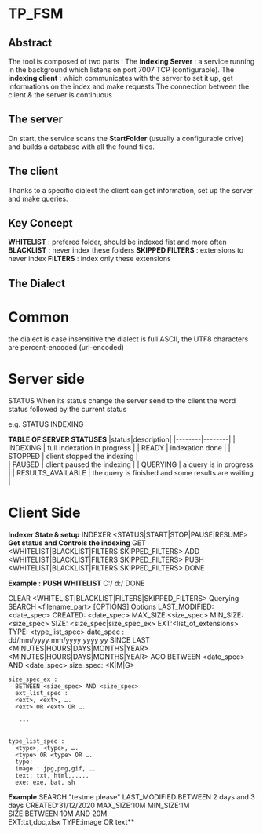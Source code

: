 # TP_FSM

## Abstract

The tool is composed of two parts : 
The __Indexing Server__ : a service running in the background which listens on port 7007 TCP (configurable).
The __indexing client__ : which communicates with the server to set it up, get informations on the index and make requests
The connection between the client & the server is continuous

## The server 
On start, the service scans the **StartFolder** (usually a configurable drive) and builds a database with all the found files.

## The client
Thanks to a specific dialect the client can get information, set up the server and make queries.

## Key Concept
__WHITELIST__ : prefered folder, should be indexed fist and more often
__BLACKLIST__ : never index these folders
__SKIPPED FILTERS__ : extensions to never index
__FILTERS__ : index only these extensions

## The Dialect
# Common
the dialect is case insensitive
the dialect is full ASCII, the UTF8 characters are percent-encoded (url-encoded)

# Server side
STATUS
When its status change the server send to the client the word status followed by the current status

e.g. STATUS INDEXING

__TABLE OF SERVER STATUSES__
|status|description|
|--------|--------|
|    INDEXING    |    full indexation in progress    |
|    READY    |    indexation done    |
|    STOPPED     |     client stopped the indexing    |    
|   PAUSED    |   client paused the indexing    |
|   QUERYING     |    a query is in progress     |
|   RESULTS_AVAILABLE   |   the query is finished and some results are waiting     |

# Client Side
__Indexer State & setup__
INDEXER <STATUS|START|STOP|PAUSE|RESUME>
__Get status and Controls the indexing__
GET <WHITELIST|BLACKLIST|FILTERS|SKIPPED_FILTERS>
ADD <WHITELIST|BLACKLIST|FILTERS|SKIPPED_FILTERS> <folder to add>
PUSH <WHITELIST|BLACKLIST|FILTERS|SKIPPED_FILTERS>  <folders to add>  DONE

**Example :**
 **PUSH WHITELIST**
 C:/
 d:/
 DONE

  CLEAR <WHITELIST|BLACKLIST|FILTERS|SKIPPED_FILTERS> 
  Querying 
  SEARCH <filename_part> [OPTIONS] 
  Options 
  LAST_MODIFIED: <date_spec> 
  CREATED: <date_spec> 
  MAX_SIZE:<size_spec> 
  MIN_SIZE: <size_spec> 
  SIZE: <size_spec|size_spec_ex> 
  EXT:<list_of_extensions> 
  TYPE: <type_list_spec> 
  date_spec :  
  dd/mm/yyyy 
  mm/yyyy 
  yyyy 
  yy 
  SINCE LAST <number> <MINUTES|HOURS|DAYS|MONTHS|YEAR> 
  <number> <MINUTES|HOURS|DAYS|MONTHS|YEAR> AGO 
    BETWEEN <date_spec> AND <date_spec> 
    size_spec: 
    <number><K|M|G>
     
    size_spec_ex : 
      BETWEEN <size_spec> AND <size_spec> 
      ext_list_spec : 
      <ext>, <ext>, …. 
      <ext> OR <ext> OR …. 

       ---
       
       
    type_list_spec : 
      <type>, <type>, …. 
      <type> OR <type> OR …. 
      type: 
      image : jpg,png,gif, …. 
      text: txt, html,..... 
      exe: exe, bat, sh 
  
**Example** 
        SEARCH "testme please" 
        LAST_MODIFIED:BETWEEN 2 days and 3 days 
        CREATED:31/12/2020 
        MAX_SIZE:10M 
        MIN_SIZE:1M  
        SIZE:BETWEEN 10M AND 20M  
        EXT:txt,doc,xlsx 
        TYPE:image OR text** 
